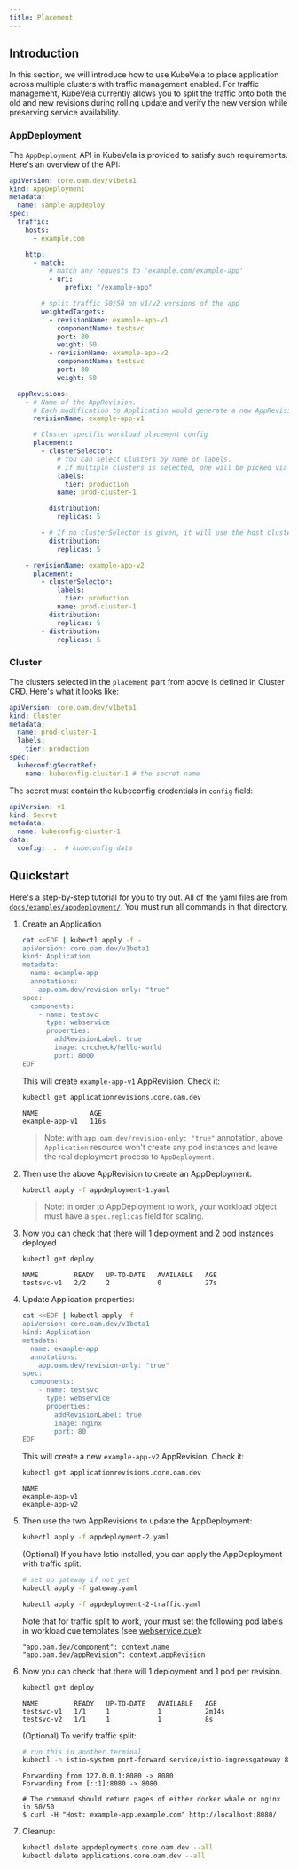 ```yaml
---
title: Placement
---
```


## Introduction

In this section, we will introduce how to use KubeVela to place application across multiple clusters with traffic management enabled. For traffic management, KubeVela currently allows you to split the traffic onto both the old and new revisions during rolling update and verify the new version while preserving service availability.

### AppDeployment

The `AppDeployment` API in KubeVela is provided to satisfy such requirements. Here's an overview of the API:

```yaml
apiVersion: core.oam.dev/v1beta1
kind: AppDeployment
metadata:
  name: sample-appdeploy
spec:
  traffic:
    hosts:
      - example.com

    http:
      - match:
          # match any requests to 'example.com/example-app'
          - uri:
              prefix: "/example-app"

        # split traffic 50/50 on v1/v2 versions of the app
        weightedTargets:
          - revisionName: example-app-v1
            componentName: testsvc
            port: 80
            weight: 50
          - revisionName: example-app-v2
            componentName: testsvc
            port: 80
            weight: 50

  appRevisions:
    - # Name of the AppRevision.
      # Each modification to Application would generate a new AppRevision.
      revisionName: example-app-v1

      # Cluster specific workload placement config
      placement:
        - clusterSelector:
            # You can select Clusters by name or labels.
            # If multiple clusters is selected, one will be picked via a unique hashing algorithm.
            labels:
              tier: production
            name: prod-cluster-1

          distribution:
            replicas: 5

        - # If no clusterSelector is given, it will use the host cluster in which this CR exists
          distribution:
            replicas: 5

    - revisionName: example-app-v2
      placement:
        - clusterSelector:
            labels:
              tier: production
            name: prod-cluster-1
          distribution:
            replicas: 5
        - distribution:
            replicas: 5
```

### Cluster

The clusters selected in the `placement` part from above is defined in Cluster CRD. Here's what it looks like:

```yaml
apiVersion: core.oam.dev/v1beta1
kind: Cluster
metadata:
  name: prod-cluster-1
  labels:
    tier: production
spec:
  kubeconfigSecretRef:
    name: kubeconfig-cluster-1 # the secret name
```

The secret must contain the kubeconfig credentials in `config` field:

```yaml
apiVersion: v1
kind: Secret
metadata:
  name: kubeconfig-cluster-1
data:
  config: ... # kubeconfig data
```

## Quickstart

Here's a step-by-step tutorial for you to try out. All of the yaml files are from [`docs/examples/appdeployment/`](https://github.com/oam-dev/kubevela/tree/master/docs/examples/appdeployment).
You must run all commands in that directory.

1. Create an Application

   ```bash
   cat <<EOF | kubectl apply -f -
   apiVersion: core.oam.dev/v1beta1
   kind: Application
   metadata:
     name: example-app
     annotations:
       app.oam.dev/revision-only: "true"
   spec:
     components:
       - name: testsvc
         type: webservice
         properties:
           addRevisionLabel: true
           image: crccheck/hello-world
           port: 8000
   EOF
   ```

   This will create `example-app-v1` AppRevision. Check it:

   ```bash
   kubectl get applicationrevisions.core.oam.dev
   ```
   ```console
   NAME             AGE
   example-app-v1   116s
   ```

   > Note: with `app.oam.dev/revision-only: "true"` annotation, above `Application` resource won't create any pod instances and leave the real deployment process to `AppDeployment`.

1. Then use the above AppRevision to create an AppDeployment.

   ```bash
   kubectl apply -f appdeployment-1.yaml
   ```

   > Note: in order to AppDeployment to work, your workload object must have a `spec.replicas` field for scaling.

1. Now you can check that there will 1 deployment and 2 pod instances deployed

   ```bash
   kubectl get deploy
   ```
   ```console
   NAME         READY   UP-TO-DATE   AVAILABLE   AGE
   testsvc-v1   2/2     2            0           27s
   ```

1. Update Application properties:

   ```bash
   cat <<EOF | kubectl apply -f -
   apiVersion: core.oam.dev/v1beta1
   kind: Application
   metadata:
     name: example-app
     annotations:
       app.oam.dev/revision-only: "true"
   spec:
     components:
       - name: testsvc
         type: webservice
         properties:
           addRevisionLabel: true
           image: nginx
           port: 80
   EOF
   ```

   This will create a new `example-app-v2` AppRevision. Check it:

   ```bash
   kubectl get applicationrevisions.core.oam.dev
   ```
   ```console
   NAME
   example-app-v1
   example-app-v2
   ```

1. Then use the two AppRevisions to update the AppDeployment:

   ```bash
   kubectl apply -f appdeployment-2.yaml
   ```

   (Optional) If you have Istio installed, you can apply the AppDeployment with traffic split:

   ```bash
   # set up gateway if not yet
   kubectl apply -f gateway.yaml

   kubectl apply -f appdeployment-2-traffic.yaml
   ```

   Note that for traffic split to work, your must set the following pod labels in workload cue templates (see [webservice.cue](https://github.com/oam-dev/kubevela/blob/master/hack/vela-templates/cue/webservice.cue)):

   ```shell
   "app.oam.dev/component": context.name
   "app.oam.dev/appRevision": context.appRevision
   ```

1. Now you can check that there will 1 deployment and 1 pod per revision.

   ```bash
   kubectl get deploy
   ```
   ```console
   NAME         READY   UP-TO-DATE   AVAILABLE   AGE
   testsvc-v1   1/1     1            1           2m14s
   testsvc-v2   1/1     1            1           8s
   ```

   (Optional) To verify traffic split:

   ```bash
   # run this in another terminal
   kubectl -n istio-system port-forward service/istio-ingressgateway 8080:80
   ```
   ```console
   Forwarding from 127.0.0.1:8080 -> 8080
   Forwarding from [::1]:8080 -> 8080

   # The command should return pages of either docker whale or nginx in 50/50
   $ curl -H "Host: example-app.example.com" http://localhost:8080/
   ```

1. Cleanup:

   ```bash
   kubectl delete appdeployments.core.oam.dev --all
   kubectl delete applications.core.oam.dev --all
   ```
